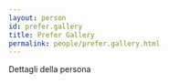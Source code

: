 ```yaml
---
layout: person
id: prefer.gallery
title: Prefer Gallery
permalink: people/prefer.gallery.html
---
```


Dettagli della persona